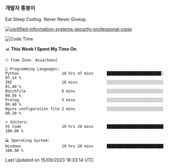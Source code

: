 ### 개발자 통붕이
Eat Sleep Coding.
Never Never Giveup.

[![certified-information-systems-security-professional-cissp](https://user-images.githubusercontent.com/44606727/157613689-acd84ec6-5f8f-4e79-89d9-a8d51f033634.png)](https://www.credly.com/badges/f394a010-85a0-450b-9136-8043af01d71c/public_url)

<!--START_SECTION:waka-->
![Code Time](http://img.shields.io/badge/Code%20Time-1%2C887%20hrs%2032%20mins-blue)

📊 **This Week I Spent My Time On** 

```text
🕑︎ Time Zone: Asia/Seoul

💬 Programming Languages: 
Python                   18 hrs 47 mins      ████████████████████████░   97.14 % 
INI                      16 mins             ░░░░░░░░░░░░░░░░░░░░░░░░░   01.40 % 
Batchfile                6 mins              ░░░░░░░░░░░░░░░░░░░░░░░░░   00.56 % 
Prolog                   5 mins              ░░░░░░░░░░░░░░░░░░░░░░░░░   00.48 % 
Nginx configuration file 2 mins              ░░░░░░░░░░░░░░░░░░░░░░░░░   00.20 % 

🔥 Editors: 
VS Code                  19 hrs 20 mins      █████████████████████████   100.00 % 

💻 Operating System: 
Windows                  19 hrs 20 mins      █████████████████████████   100.00 % 
```


 Last Updated on 15/09/2023 18:33:14 UTC
<!--END_SECTION:waka-->
